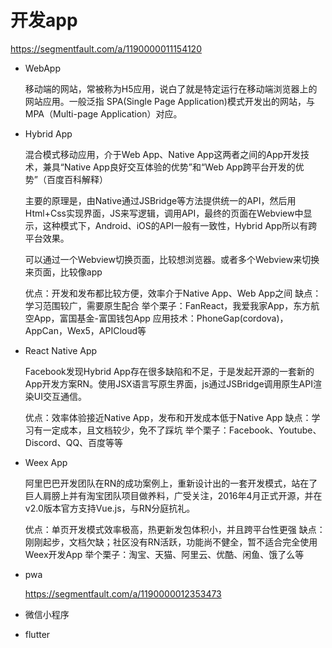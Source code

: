 
# 开发app

https://segmentfault.com/a/1190000011154120

* WebApp

    移动端的网站，常被称为H5应用，说白了就是特定运行在移动端浏览器上的网站应用。一般泛指 SPA(Single Page Application)模式开发出的网站，与MPA（Multi-page Application）对应。

* Hybrid App

    混合模式移动应用，介于Web App、Native App这两者之间的App开发技术，兼具“Native App良好交互体验的优势”和“Web App跨平台开发的优势”（百度百科解释）

    主要的原理是，由Native通过JSBridge等方法提供统一的API，然后用Html+Css实现界面，JS来写逻辑，调用API，最终的页面在Webview中显示，这种模式下，Android、iOS的API一般有一致性，Hybrid App所以有跨平台效果。

    可以通过一个Webview切换页面，比较想浏览器。或者多个Webview来切换来页面，比较像app

    优点：开发和发布都比较方便，效率介于Native App、Web App之间
    缺点：学习范围较广，需要原生配合
    举个栗子：FanReact，我爱我家App，东方航空App，富国基金-富国钱包App
    应用技术：PhoneGap(cordova)，AppCan，Wex5，APICloud等

* React Native App

    Facebook发现Hybrid App存在很多缺陷和不足，于是发起开源的一套新的App开发方案RN。使用JSX语言写原生界面，js通过JSBridge调用原生API渲染UI交互通信。

    优点：效率体验接近Native App，发布和开发成本低于Native App
    缺点：学习有一定成本，且文档较少，免不了踩坑
    举个栗子：Facebook、Youtube、Discord、QQ、百度等等

* Weex App

    阿里巴巴开发团队在RN的成功案例上，重新设计出的一套开发模式，站在了巨人肩膀上并有淘宝团队项目做养料，广受关注，2016年4月正式开源，并在v2.0版本官方支持Vue.js，与RN分庭抗礼。

    优点：单页开发模式效率极高，热更新发包体积小，并且跨平台性更强
    缺点：刚刚起步，文档欠缺；社区没有RN活跃，功能尚不健全，暂不适合完全使用Weex开发App
    举个栗子：淘宝、天猫、阿里云、优酷、闲鱼、饿了么等

* pwa
    
    https://segmentfault.com/a/1190000012353473

* 微信小程序
    
* flutter
